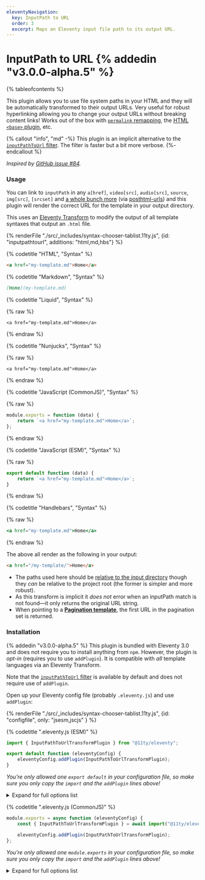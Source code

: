 ```yaml
---
eleventyNavigation:
  key: InputPath to URL
  order: 3
  excerpt: Maps an Eleventy input file path to its output URL.
---
```


# InputPath to URL {% addedin "v3.0.0-alpha.5" %}

{% tableofcontents %}

This plugin allows you to use file system paths in your HTML and they will be automatically transformed to their output URLs. Very useful for robust hyperlinking allowing you to change your output URLs without breaking content links! Works out of the box with [`permalink` remapping](/docs/permalinks/), the [HTML `<base>` plugin](/docs/plugins/html-base/), etc.

{% callout "info", "md" -%}
This plugin is an implicit alternative to the [`inputPathToUrl` filter](/docs/filters/inputpath-to-url/). The filter is faster but a bit more verbose.
{%- endcallout %}

_Inspired by [GitHub issue #84](https://github.com/11ty/eleventy/issues/84)._

### Usage

You can link to `inputPath` in any `a[href]`, `video[src]`, `audio[src]`, `source`, `img[src]`, `[srcset]` and [a whole bunch more](https://github.com/posthtml/posthtml-urls/blob/307c91342a211b3f9fb22bc57264bbb31f235fbb/lib/defaultOptions.js) (via [posthtml-urls](https://github.com/posthtml/posthtml-urls)) and this plugin will render the correct URL for the template in your output directory.

This uses an [Eleventy Transform](/docs/config/#transforms) to modify the output of all template syntaxes that output an `.html` file.

<is-land on:visible import="/js/seven-minute-tabs.js">
<seven-minute-tabs persist sync>
  {% renderFile "./src/_includes/syntax-chooser-tablist.11ty.js", {id: "inputpathtourl", additions: "html,md,hbs"} %}
  <div id="inputpathtourl-html" role="tabpanel">

{% codetitle "HTML", "Syntax" %}

```html
<a href="my-template.md">Home</a>
```

  </div>
  <div id="inputpathtourl-md" role="tabpanel">

{% codetitle "Markdown", "Syntax" %}

```md
[Home](my-template.md)
```

  </div>
  <div id="inputpathtourl-liquid" role="tabpanel">

{% codetitle "Liquid", "Syntax" %}

{% raw %}

```liquid
<a href="my-template.md">Home</a>
```

{% endraw %}

  </div>
  <div id="inputpathtourl-njk" role="tabpanel">

{% codetitle "Nunjucks", "Syntax" %}

{% raw %}

```jinja2
<a href="my-template.md">Home</a>
```

{% endraw %}

  </div>
  <div id="inputpathtourl-js" role="tabpanel">

{% codetitle "JavaScript (CommonJS)", "Syntax" %}

{% raw %}

```js
module.exports = function (data) {
	return `<a href="my-template.md">Home</a>`;
};
```

{% endraw %}

{% codetitle "JavaScript (ESM)", "Syntax" %}

{% raw %}

```js
export default function (data) {
	return `<a href="my-template.md">Home</a>`;
}
```

{% endraw %}

  </div>
  <div id="inputpathtourl-hbs" role="tabpanel">

{% codetitle "Handlebars", "Syntax" %}

{% raw %}

```hbs
<a href="my-template.md">Home</a>
```

{% endraw %}

  </div>
</seven-minute-tabs>
</is-land>

The above all render as the following in your output:

```html
<a href="/my-template/">Home</a>
```

- The paths used here should be [relative to the input directory](/docs/config/#input-directory) though they _can_ be relative to the project root (the former is simpler and more robust).
- As this transform is implicit it _does not_ error when an inputPath match is not found—it only returns the original URL string.
- When pointing to a [**Pagination template**](/docs/pagination/), the first URL in the pagination set is returned.

### Installation

{% addedin "v3.0.0-alpha.5" %} This plugin is bundled with Eleventy 3.0 and does not require you to install anything from `npm`. However, the plugin is _opt-in_ (requires you to use `addPlugin`). It is compatible with _all_ template languages via an Eleventy Transform.

Note that the [`inputPathToUrl` filter](/docs/filters/inputpath-to-url/) is available by default and does not require use of `addPlugin`.

Open up your Eleventy config file (probably `.eleventy.js`) and use `addPlugin`:

<is-land on:visible import="/js/seven-minute-tabs.js">
<seven-minute-tabs><!-- persist someday but not yet -->
  {% renderFile "./src/_includes/syntax-chooser-tablist.11ty.js", {id: "configfile", only: "jsesm,jscjs" } %}
  <div id="configfile-jsesm" role="tabpanel">

{% codetitle ".eleventy.js (ESM)" %}

```js
import { InputPathToUrlTransformPlugin } from "@11ty/eleventy";

export default function (eleventyConfig) {
	eleventyConfig.addPlugin(InputPathToUrlTransformPlugin);
}
```

_You’re only allowed one `export default` in your configuration file, so make sure you only copy the `import` and the `addPlugin` lines above!_

<details class="details-expand-bg">
<summary>Expand for full options list</summary>

{% codetitle ".eleventy.js (ESM)" %}

```js
import { InputPathToUrlTransformPlugin } from "@11ty/eleventy";

export default function (eleventyConfig) {
	eleventyConfig.addPlugin(InputPathToUrlTransformPlugin, {
		// Comma separated list of outputPath file extensions to apply the transform
		extensions: "html",
	});
}
```

- Read more about [Transform outputPaths](/docs/config/#transforms).

</details>

  </div>
  <div id="configfile-jscjs" role="tabpanel">

{% codetitle ".eleventy.js (CommonJS)" %}

```js
module.exports = async function (eleventyConfig) {
	const { InputPathToUrlTransformPlugin } = await import("@11ty/eleventy");

	eleventyConfig.addPlugin(InputPathToUrlTransformPlugin);
};
```

_You’re only allowed one `module.exports` in your configuration file, so make sure you only copy the `import` and the `addPlugin` lines above!_

<details class="details-expand-bg">
<summary>Expand for full options list</summary>

{% codetitle ".eleventy.js (CommonJS)" %}

```js
module.exports = async function (eleventyConfig) {
	const { InputPathToUrlTransformPlugin } = await import("@11ty/eleventy");

	eleventyConfig.addPlugin(InputPathToUrlTransformPlugin, {
		// Comma separated list of outputPath file extensions to apply the transform
		extensions: "html",
	});
};
```

- Read more about [Transform outputPaths](/docs/config/#transforms).

</details>

  </div>
</seven-minute-tabs>
</is-land>
